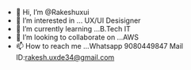 - 👋 Hi, I’m @Rakeshuxui
- 👀 I’m interested in ... UX/UI Desisigner
- 🌱 I’m currently learning ...B.Tech IT
- 💞️ I’m looking to collaborate on ...AWS
- 📫 How to reach me ...Whatsapp 9080449847 Mail ID:rakesh.uxde34@gmail.com

<!---
Rakeshuxui/Rakeshuxui is a ✨ special ✨ repository because its `README.md` (this file) appears on your GitHub profile.
You can click the Preview link to take a look at your changes.
--->
